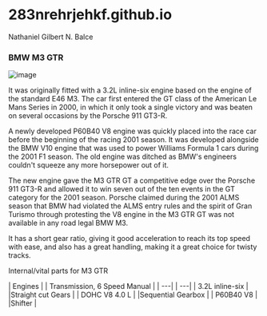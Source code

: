 # 283nrehrjehkf.github.io
Nathaniel Gilbert N. Balce
### **BMW M3 GTR**

![image](https://user-images.githubusercontent.com/122424197/212249115-c86be61c-b974-41c4-afac-794bf0913ca3.png)

It was originally fitted with a 3.2L inline-six engine based on the engine of the standard E46 M3. The car first entered the GT class of the American Le Mans Series in 2000, in which it only took a single victory and was beaten on several occasions by the Porsche 911 GT3-R. 

A newly developed P60B40 V8 engine was quickly placed into the race car before the beginning of the racing 2001 season. It was developed alongside the BMW V10 engine that was used to power Williams Formula 1 cars during the 2001 F1 season. The old engine was ditched as BMW's engineers couldn't squeeze any more horsepower out of it. 

The new engine gave the M3 GTR GT a competitive edge over the Porsche 911 GT3-R and allowed it to win seven out of the ten events in the GT category for the 2001 season. Porsche claimed during the 2001 ALMS season that BMW had violated the ALMS entry rules and the spirit of Gran Turismo through protesting the V8 engine in the M3 GTR GT was not available in any road legal BMW M3. 

It has a short gear ratio, giving it good acceleration to reach its top speed with ease, and also has a great handling, making it a great choice for twisty tracks.

Internal/vital parts for M3 GTR

| Engines          |  | Transmission, 6 Speed Manual |
| ---|                | ---| 
| 3.2L inline-six  |  |Straight cut Gears            |
| DOHC V8 4.0 L    |  |Sequential Gearbox            |
| P60B40 V8        |  |Shifter                       |
